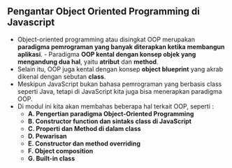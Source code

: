 ## Pengantar Object Oriented Programming di Javascript

- Object-oriented programming atau disingkat OOP merupakan **paradigma pemrograman yang banyak diterapkan ketika membangun aplikasi**. - Paradigma **OOP kental dengan konsep objek yang mengandung dua hal**, yaitu **atribut** dan **method**.
- Selain itu, OOP juga kental dengan konsep **object blueprint** yang akrab dikenal dengan sebutan **class**.
- Meskipun JavaScript bukan bahasa pemrograman yang berbasis class seperti Java, tetapi di JavaScript kita juga bisa menerapkan paradigma OOP.
- Di modul ini kita akan membahas beberapa hal terkait OOP, seperti :
  - **A. Pengertian paradigma Object-Oriented Programming**
  - **B. Constructor function dan sintaks class di JavaScript**
  - **C. Properti dan Method di dalam class**
  - **D. Pewarisan**
  - **E. Constructor dan method overriding**
  - **F. Object composition**
  - **G. Built-in class**
